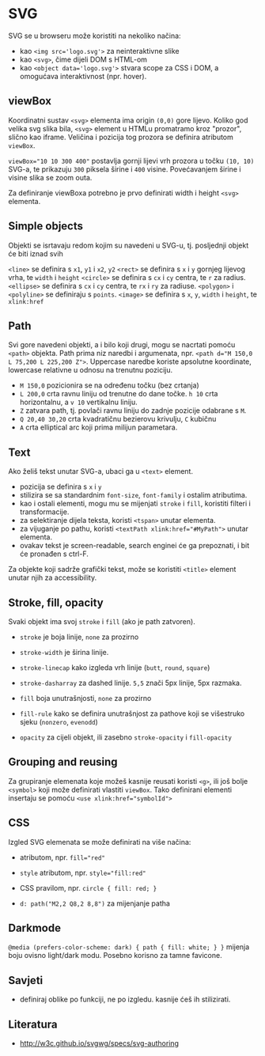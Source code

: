 # SVG

SVG se u browseru može koristiti na nekoliko načina:
* kao `<img src='logo.svg'>` za neinteraktivne slike
* kao `<svg>`, čime dijeli DOM s HTML-om
* kao `<object data='logo.svg'>` stvara scope za CSS i DOM, a omogućava interaktivnost (npr. hover).

## viewBox

Koordinatni sustav `<svg>` elementa ima origin `(0,0)` gore lijevo. Koliko god velika svg slika bila, `<svg>` element u HTMLu promatramo kroz "prozor", slično kao iframe. Veličina i pozicija tog prozora se definira atributom `viewBox`.

`viewBox="10 10 300 400"` postavlja gornji lijevi vrh prozora u točku `(10, 10)` SVG-a, te prikazuju `300` piksela širine i `400` visine. Povećavanjem širine i visine slika se zoom outa.

Za definiranje viewBoxa potrebno je prvo definirati width i height `<svg>` elementa.

## Simple objects

Objekti se isrtavaju redom kojim su navedeni u SVG-u, tj. posljednji objekt će biti iznad svih

`<line>` se definira s `x1`, `y1` i `x2`, `y2`
`<rect>` se definira s `x` i `y` gornjeg lijevog vrha, te `width` i `height`
`<circle>` se definira s `cx` i `cy` centra, te `r` za radius.
`<ellipse>` se definira s `cx` i `cy` centra, te `rx` i `ry` za radiuse.
`<polygon>` i `<polyline>` se definiraju s `points`.
`<image>` se definira s `x`, `y`, `width` i `height`, te `xlink:href`

## Path

Svi gore navedeni objekti, a i bilo koji drugi, mogu se nacrtati pomoću `<path>` objekta.
Path prima niz naredbi i argumenata, npr. `<path d="M 150,0 L 75,200 L 225,200 Z">`. Uppercase naredbe koriste apsolutne koordinate, lowercase relativne u odnosu na trenutnu poziciju.
* `M 150,0` pozicionira se na određenu točku (bez crtanja)
* `L 200,0` crta ravnu liniju od trenutne do dane točke. `h 10` crta horizontalnu, a `v 10` vertikalnu liniju.
* `Z` zatvara path, tj. povlači ravnu liniju do zadnje pozicije odabrane s `M`.
* `Q 20,40 30,20` crta kvadratičnu bezierovu krivulju, `C` kubičnu
* `A` crta elliptical arc koji prima milijun parametara.

## Text

Ako želiš tekst unutar SVG-a, ubaci ga u `<text>` element.
* pozicija se definira s `x` i `y`
* stilizira se sa standardnim `font-size`, `font-family` i ostalim atributima.
* kao i ostali elementi, mogu mu se mijenjati `stroke` i `fill`, koristiti filteri i transformacije.
* za selektiranje dijela teksta, koristi `<tspan>` unutar elementa.
* za vijuganje po pathu, koristi `<textPath xlink:href="#MyPath">` unutar elementa.
* ovakav tekst je screen-readable, search enginei će ga prepoznati, i bit će pronađen s ctrl-F.

Za objekte koji sadrže grafički tekst, može se koristiti `<title>` element unutar njih za accessibility.

## Stroke, fill, opacity

Svaki objekt ima svoj `stroke` i `fill` (ako je path zatvoren).
* `stroke` je boja linije, `none` za prozirno
* `stroke-width` je širina linije.
* `stroke-linecap` kako izgleda vrh linije (`butt`, `round`, `square`)
* `stroke-dasharray` za dashed linije. `5,5` znači 5px linije, 5px razmaka.

* `fill` boja unutrašnjosti, `none` za prozirno
* `fill-rule` kako se definira unutrašnjost za pathove koji se višestruko sjeku (`nonzero`, `evenodd`)

* `opacity` za cijeli objekt, ili zasebno `stroke-opacity` i `fill-opacity`

## Grouping and reusing

Za grupiranje elemenata koje možeš kasnije reusati koristi `<g>`, ili još bolje `<symbol>` koji može definirati vlastiti `viewBox`. Tako definirani elementi insertaju se pomoću `<use xlink:href="symbolId">`

## CSS

Izgled SVG elemenata se može definirati na više načina:
* atributom, npr. `fill="red"`
* `style` atributom, npr. `style="fill:red"`
* CSS pravilom, npr. `circle { fill: red; }`

* `d: path("M2,2 Q8,2 8,8")` za mijenjanje patha

## Darkmode

`@media (prefers-color-scheme: dark) { path { fill: white; } }` mijenja boju ovisno light/dark modu. Posebno korisno za tamne favicone.


## Savjeti

* definiraj oblike po funkciji, ne po izgledu. kasnije ćeš ih stilizirati.

## Literatura

* http://w3c.github.io/svgwg/specs/svg-authoring
